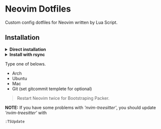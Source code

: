 # Neovim Dotfiles

Custom config dotfiles for Neovim written by Lua Script.

## Installation

<details>
<summary><b>Direct installation</b></summary>

> Clone the repository to *'.config'* directly.

```bash
git clone https://github.com/astaos/nvim-dotfiles.git ~/.config
```

> Run *'install.sh'* to install essentials.

```bash
bash ~/.config/.scripts/install.sh
```

</details>

<details>
<summary><b>Install with rsync</b></summary>

> I highly recommend to clone the repository to *'Document'* with rsync.

```bash
git clone https://github.com/astaos/nvim-dotfiles.git ~/Document/nvim-dotfiles/
```

```bash
rsync -avxHAXP --exclude={'.git*','.script','LICENSE','*.md'} nvim-dotfiles/* ~/.config/
```

> Run *'install.sh'* to install essentials.

``` bash
bash ~/Document/nvim-dotfiles/.scripts/install.sh
```

</details>

Type one of belows.

- Arch
- Ubuntu
- Mac
- Git (set gitcommit templete for optional)

> Restart Neovim twice for Bootstraping Packer.

**NOTE:** If you have some problems with *'nvim-treesitter'*, you should update *'nvim-treesitter'* with

```vim
:TSUpdate
```
